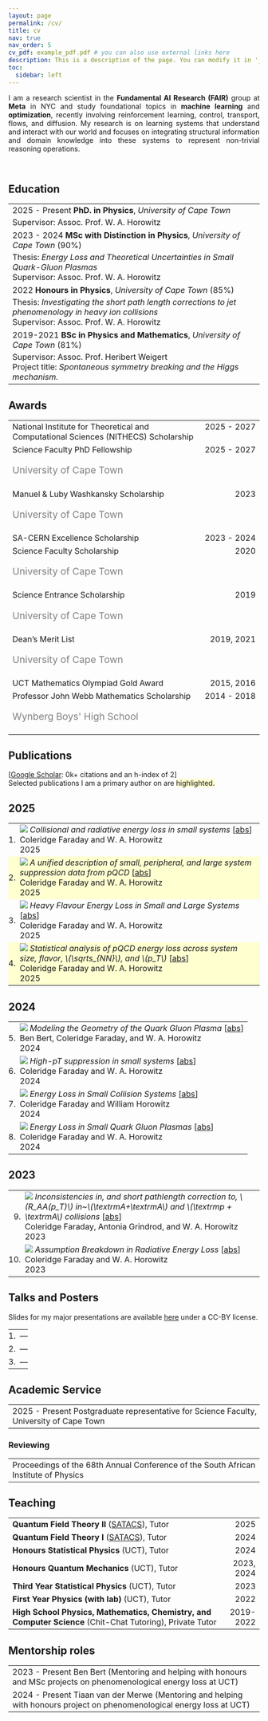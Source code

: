```yaml
---
layout: page
permalink: /cv/
title: cv
nav: true
nav_order: 5
cv_pdf: example_pdf.pdf # you can also use external links here
description: This is a description of the page. You can modify it in '_pages/cv.md'. You can also change or remove the top pdf download button.
toc:
  sidebar: left
---
```


<p align='justify'>
I am a research scientist in the
<b>Fundamental AI Research (FAIR)</b>
group at
<b>Meta</b> in NYC
and study foundational topics in <b>machine learning</b> and
<b>optimization</b>, recently involving
reinforcement learning, control, transport, flows, and diffusion.
My research is on learning systems that understand and interact with our world
and focuses on integrating structural information and domain knowledge into
these systems to represent non-trivial reasoning operations.
</p><br>


## <i class="fa fa-chevron-right"></i> Education

<table class="table table-hover">
  <tr>
    <td>
      <span class='cvdate'>2025&nbsp;-&nbsp;Present</span>
      <strong>PhD. in Physics</strong>, <em>University of Cape Town</em>
      <br>
        <p style='margin-top:-1em;margin-bottom:0em' markdown='1'>
        <br> Supervisor: Assoc. Prof. W. A. Horowitz
        </p>
    </td>
  </tr>
  <tr>
    <td>
      <span class='cvdate'>2023&nbsp;-&nbsp;2024</span>
      <strong>MSc with Distinction in Physics</strong>, <em>University of Cape Town</em>
        (90%)
      <br>
        <p style='margin-top:-1em;margin-bottom:0em' markdown='1'>
        <br> Thesis: <i>Energy Loss and Theoretical Uncertainties in Small Quark-Gluon Plasmas</i>
        <br> Supervisor: Assoc. Prof. W. A. Horowitz
        </p>
    </td>
  </tr>
  <tr>
    <td>
      <span class='cvdate'>2022</span>
      <strong>Honours in Physics</strong>, <em>University of Cape Town</em>
        (85%)
      <br>
        <p style='margin-top:-1em;margin-bottom:0em' markdown='1'>
        <br> Thesis: <i>Investigating the short path length corrections to jet phenomenology in heavy ion collisions</i>
        <br> Supervisor: Assoc. Prof. W. A. Horowitz
        </p>
    </td>
  </tr>
  <tr>
    <td>
      <span class='cvdate'>2019-2021</span>
      <strong>BSc in Physics and Mathematics</strong>, <em>University of Cape Town</em>
        (81%)
      <br>
        <p style='margin-top:-1em;margin-bottom:0em' markdown='1'>
        <br> Supervisor: Assoc. Prof. Heribert Weigert
        <br> Project title: <i>Spontaneous symmetry breaking and the Higgs mechanism.</i>
        </p>
    </td>
  </tr>
</table>


## <i class="fa fa-chevron-right"></i> Awards
<table class="table table-hover">
<tr>
  <td>
  <div style='float: right'>2025&nbsp;-&nbsp;2027</div>
  <div>
        National Institute for Theoretical and Computational Sciences (NITHECS) Scholarship
  </div>
  </td>
  <!-- <td class='col-md-2' style='text-align:right;'>2025&nbsp;-&nbsp;2027</td> -->
</tr>
<tr>
  <td>
  <div style='float: right'>2025&nbsp;-&nbsp;2027</div>
  <div>
        Science Faculty PhD Fellowship
    <br><p style="color:grey;font-size:1.2rem">University of Cape Town</p>
  </div>
  </td>
  <!-- <td class='col-md-2' style='text-align:right;'>2025&nbsp;-&nbsp;2027</td> -->
</tr>
<tr>
  <td>
  <div style='float: right'>2023</div>
  <div>
        Manuel & Luby Washkansky Scholarship
    <br><p style="color:grey;font-size:1.2rem">University of Cape Town</p>
  </div>
  </td>
  <!-- <td class='col-md-2' style='text-align:right;'>2023</td> -->
</tr>
<tr>
  <td>
  <div style='float: right'>2023&nbsp;-&nbsp;2024</div>
  <div>
        SA-CERN Excellence Scholarship
  </div>
  </td>
  <!-- <td class='col-md-2' style='text-align:right;'>2023&nbsp;-&nbsp;2024</td> -->
</tr>
<tr>
  <td>
  <div style='float: right'>2020</div>
  <div>
        Science Faculty Scholarship
    <br><p style="color:grey;font-size:1.2rem">University of Cape Town</p>
  </div>
  </td>
  <!-- <td class='col-md-2' style='text-align:right;'>2020</td> -->
</tr>
<tr>
  <td>
  <div style='float: right'>2019</div>
  <div>
        Science Entrance Scholarship
    <br><p style="color:grey;font-size:1.2rem">University of Cape Town</p>
  </div>
  </td>
  <!-- <td class='col-md-2' style='text-align:right;'>2019</td> -->
</tr>
<tr>
  <td>
  <div style='float: right'>2019, 2021</div>
  <div>
        Dean’s Merit List
    <br><p style="color:grey;font-size:1.2rem">University of Cape Town</p>
  </div>
  </td>
  <!-- <td class='col-md-2' style='text-align:right;'>2019, 2021</td> -->
</tr>
<tr>
  <td>
  <div style='float: right'>2015, 2016</div>
  <div>
        UCT Mathematics Olympiad Gold Award
  </div>
  </td>
  <!-- <td class='col-md-2' style='text-align:right;'>2015, 2016</td> -->
</tr>
<tr>
  <td>
  <div style='float: right'>2014&nbsp;-&nbsp;2018</div>
  <div>
        Professor John Webb Mathematics Scholarship
    <br><p style="color:grey;font-size:1.2rem">Wynberg Boys' High School</p>
  </div>
  </td>
  <!-- <td class='col-md-2' style='text-align:right;'>2014&nbsp;-&nbsp;2018</td> -->
</tr>
</table>


## <i class="fa fa-chevron-right"></i> Publications

<!-- I usually publish at machine learning conferences, -->
<!-- including . -->
<!-- <a href="https://scholar.google.com/citations?user=x9F8UrwAAAAJ">Google Scholar</a> -->
<!-- reports 0k+ citations and an h-index of 2. -->
<!-- The selected publications I am a primary author on are <span style='background-color: #ffffd0'>highlighted.</span> -->

[<a href="https://scholar.google.com/citations?user=x9F8UrwAAAAJ">Google Scholar</a>: 0k+ citations and an h-index of 2] <br>
Selected publications I am a primary author on are <span style='background-color: #ffffd0'>highlighted.</span>

<h2>2025</h2>
<table class="table table-hover">

<tr id="tr-Faraday:2024gzx" >
<td align='right' style='padding-left:0;padding-right:0;'>
1.
</td>
<td>
<img src="images/publications/Faraday:2024gzx.png" onerror="this.style.display='none'" class="publicationImg" />
<em>Collisional and radiative energy loss in small systems</em> 
[<a href='javascript:;'
    onclick='$("#abs_Faraday:2024gzx").toggle()'>abs</a>]<br>
Coleridge&nbsp;Faraday and W.&nbsp;A.&nbsp;Horowitz<br>
 2025  <br>

<div id="abs_Faraday:2024gzx" style="text-align: justify; display: none" markdown="1">
We present an energy loss model which includes small system size corrections to both the radiative and elastic energy loss. Our model is used to compute the nuclear modification factor \(R_AB\) of light and heavy flavor hadrons, averaged over realistic collision geometries for central and peripheral \(A+A\) and central \(p / d / ^3\textHe + A\) collisions at LHC and RHIC. We find that the predicted suppression in small systems is almost entirely due to elastic energy loss. Our results are keenly sensitive to the crossover between elastic energy loss calculated with hard thermal loop propagators and vacuum propagators, respectively, which leads to a large theoretical uncertainty. We find that the \(R_AB\) is largely insensitive to the form of the elastic energy loss distribution - Gaussian or Poisson - surprisingly so in small systems where the central limit theorem is inapplicable. We present an expansion of the \(R_AB\) in terms of the moments of the energy loss probability distribution, which allows for a rigorous understanding of the dependence of the \(R_AB\) on the underlying energy loss distribution.
</div>

</td>
</tr>


<tr id="tr-Faraday:2024qtl" style="background-color: #ffffd0">
<td align='right' style='padding-left:0;padding-right:0;'>
2.
</td>
<td>
<img src="images/publications/Faraday:2024qtl.png" onerror="this.style.display='none'" class="publicationImg" />
<em>A unified description of small, peripheral, and large system suppression data from pQCD</em> 
[<a href='javascript:;'
    onclick='$("#abs_Faraday:2024qtl").toggle()'>abs</a>]<br>
Coleridge&nbsp;Faraday and W.&nbsp;A.&nbsp;Horowitz<br>
 2025  <br>

<div id="abs_Faraday:2024qtl" style="text-align: justify; display: none" markdown="1">
We present quantitative predictions for the nuclear modification factor in both small and peripheral systems from a pQCD-based energy loss model that is constrained by light- and heavy-flavor suppression data from central heavy-ion collisions. We find nearly identical suppression for central \(p / d + A\) collisions as for peripheral \(A + A\) collisions, quantitatively consistent with the measured 20% suppression of neutral pions produced in \(d + \mathrmAu\) collisions by PHENIX, but dramatically inconsistent with the measured 20% enhancement of charged hadrons produced in \(p + \mathrmPb\) collisions by ATLAS. We demonstrate that this equivalence of central small system suppression and peripheral large system suppression is insensitive to the underlying energy loss model.
</div>

</td>
</tr>


<tr id="tr-Faraday:2024zfj" >
<td align='right' style='padding-left:0;padding-right:0;'>
3.
</td>
<td>
<img src="images/publications/Faraday:2024zfj.png" onerror="this.style.display='none'" class="publicationImg" />
<em>Heavy Flavour Energy Loss in Small and Large Systems</em> 
[<a href='javascript:;'
    onclick='$("#abs_Faraday:2024zfj").toggle()'>abs</a>]<br>
Coleridge&nbsp;Faraday and W.&nbsp;A.&nbsp;Horowitz<br>
 2025  <br>

<div id="abs_Faraday:2024zfj" style="text-align: justify; display: none" markdown="1">
We present suppression results for high-\(p_T\) \(D\) and \(\pi\) mesons produced in \(p / d + A\) and \(A+A\) collisions at RHIC and LHC. These results are computed using a convolved elastic and radiative energy loss model, which receives small system size corrections to both the elastic and radiative energy loss. We observe that suppression in small systems is almost entirely due to elastic energy loss; furthermore, we find that our model is acutely sensitive to the transition between hard thermal loop and vacuum propagators in the elastic energy loss. Finally, we consider the central limit theorem approximation, which is commonly used to model the elastic energy loss distribution as Gaussian.
</div>

</td>
</tr>


<tr id="tr-Faraday:2025pto" style="background-color: #ffffd0">
<td align='right' style='padding-left:0;padding-right:0;'>
4.
</td>
<td>
<img src="images/publications/Faraday:2025pto.png" onerror="this.style.display='none'" class="publicationImg" />
<em>Statistical analysis of pQCD energy loss across system size, flavor, \(\sqrts_{NN}\), and \(p_T\)</em> 
[<a href='javascript:;'
    onclick='$("#abs_Faraday:2025pto").toggle()'>abs</a>]<br>
Coleridge&nbsp;Faraday and W.&nbsp;A.&nbsp;Horowitz<br>
 2025  <br>

<div id="abs_Faraday:2025pto" style="text-align: justify; display: none" markdown="1">
We present suppression predictions from our pQCD-based energy loss model, which receives small system size corrections, for high-\(p_T\) \(\pi\), \(D\) and \(B\) meson \(R_AB\) as a function of centrality, flavor, \(\sqrts_NN\), and \(p_T\) from large to small collision systems at RHIC and LHC. A statistical analysis is used to constrain the effective strong coupling in our model to available high-\(p_T\) suppression data from central heavy-ion collisions at RHIC and LHC, yielding good agreement with all available data. We estimate two important theoretical uncertainties in our model, stemming from: the transition between vacuum and hard thermal loop propagators in the collisional energy loss, and from the angular cutoff on the radiated gluon momentum. We find, consistently, that the extracted \(\alpha_s\) remains relatively unchanged across heavy- and light-flavor final states and across central, semi-central, and peripheral collisions. We make predictions from our large-system-constrained model for small systems and find good agreement with photon-normalized \(R^\pi^0_d \textAu \simeq 0.75 \) in \(0-5%\) centrality \(d\) + Au collisions by PHENIX. However, we find strong disagreement with the measured \(R^h^\pm_p \textPb \gtrsim 1\) in \(0-5%\) centrality \(p\) + Pb collisions by ALICE and ATLAS; we argue that this disagreement is due, in large part, to centrality bias. We make predictions for the ratio of suppression in \(^3\)He + Au and \(p\) + Au collisions, which may in the future be used to disentangle final- from initial-state suppression in small systems. We then compare our results to various subsets of data, which allows us to estimate the preferred: low-\(p_T\) scale at which non-perturbative processes become important, scales at which the strong coupling runs, and scale at which vacuum propagators transition to thermally modified propagators in collisional energy loss.
</div>

</td>
</tr>

</table>
<h2>2024</h2>
<table class="table table-hover">

<tr id="tr-BertSAIP:2024" >
<td align='right' style='padding-left:0;padding-right:0;'>
5.
</td>
<td>
<img src="images/publications/BertSAIP:2024.png" onerror="this.style.display='none'" class="publicationImg" />
<em>Modeling the Geometry of the Quark Gluon Plasma</em> 
[<a href='javascript:;'
    onclick='$("#abs_BertSAIP:2024").toggle()'>abs</a>]<br>
Ben&nbsp;Bert, Coleridge&nbsp;Faraday, and W.&nbsp;A.&nbsp;Horowitz<br>
 2024  <br>

<div id="abs_BertSAIP:2024" style="text-align: justify; display: none" markdown="1">
We extend the Djordjevic-Gyulassy-Levai-Vitev (DGLV) model, which describes
jet energy dissipation in the quark-gluon plasma (QGP), a phenomenon observed in high-energy
particle collisions at the LHC and RHIC. Derived from perturbative quantum chromodynamics
(pQCD), the model presents complex challenges in extracting observable predictions. Our goal
is to simplify the QGP’s geometry while maintaining accuracy, enabling quantitative predictions
comparable to experimental data. The focus is on capturing both hydrodynamic and geometric
features of the QGP, with a simplification that allows numerical models to converge efficiently.
</div>

</td>
</tr>


<tr id="tr-Faraday:2023huz" >
<td align='right' style='padding-left:0;padding-right:0;'>
6.
</td>
<td>
<img src="images/publications/Faraday:2023huz.png" onerror="this.style.display='none'" class="publicationImg" />
<em>High-pT suppression in small systems</em> 
[<a href='javascript:;'
    onclick='$("#abs_Faraday:2023huz").toggle()'>abs</a>]<br>
Coleridge&nbsp;Faraday and W.&nbsp;A.&nbsp;Horowitz<br>
 2024  <br>

<div id="abs_Faraday:2023huz" style="text-align: justify; display: none" markdown="1">
We present first results for leading hadron suppression in small collision systems, from a convolved radiative and collisional pQCD energy loss model which receives a short path length correction to the radiative energy loss. We find that the short path length correction is exceptionally large for light flavor final states in both small and large collision systems, due to the disproportionate size of the correction for gluons. We examine various assumptions underlying the energy loss model through the calculation of energy loss weighted expectation values of ratios assumed small by the various assumptions. This calculation shows that the large formation time assumption, which is utilized by most contemporary energy loss models, is invalid for a large portion of the phenomenologically relevant parameter space.
</div>

</td>
</tr>


<tr id="tr-Faraday:2023vbo" >
<td align='right' style='padding-left:0;padding-right:0;'>
7.
</td>
<td>
<img src="images/publications/Faraday:2023vbo.png" onerror="this.style.display='none'" class="publicationImg" />
<em>Energy Loss in Small Collision Systems</em> 
[<a href='javascript:;'
    onclick='$("#abs_Faraday:2023vbo").toggle()'>abs</a>]<br>
Coleridge&nbsp;Faraday and William&nbsp;Horowitz<br>
 2024  <br>

<div id="abs_Faraday:2023vbo" style="text-align: justify; display: none" markdown="1">
We present leading hadron suppression predictions in \(Pb+Pb\) and \(p+Pb\) collisions from a convolved radiative and collisional energy loss model in which partons propagate through a realistic background, and in which the radiative energy loss receives a short pathlength correction. We find that the short pathlength correction is small for \(D\) meson \(R_AA(p_T)\) in both \(Pb+Pb\) and \(p+Pb\) collisions. However the short pathlength correction leads to a surprisingly large reduction in suppression for \(\pi\) mesons in \(p+Pb\) and even \(Pb+Pb\) collisions, providing a qualitative explanation for the rapid rise in \(\pi\) meson \(R_AA(p_T)\) at the LHC. We find that the size of the short pathlength correction to \(R_AA(p_T)\) is acutely sensitive to the chosen distribution of scattering centers in the plasma. Furthermore we find that conventional elastic energy loss models, which apply the central limit theorem to the number of scatterings, dramatically overpredict suppression in \(\mathrmp+\mathrmA\) collisions, calling for short pathlength corrections to elastic energy loss.
</div>

</td>
</tr>


<tr id="tr-FaradaySAIP:2024" >
<td align='right' style='padding-left:0;padding-right:0;'>
8.
</td>
<td>
<img src="images/publications/FaradaySAIP:2024.png" onerror="this.style.display='none'" class="publicationImg" />
<em>Energy Loss in Small Quark Gluon Plasmas</em> 
[<a href='javascript:;'
    onclick='$("#abs_FaradaySAIP:2024").toggle()'>abs</a>]<br>
Coleridge&nbsp;Faraday and W.&nbsp;A.&nbsp;Horowitz<br>
 2024  <br>

<div id="abs_FaradaySAIP:2024" style="text-align: justify; display: none" markdown="1">
The Quark Gluon Plasma (QGP) is a novel state of matter which last occurred naturally only microseconds after the Big Bang. It is well understood that the QGP is formed in heavy-ion collisions at particle colliders such as the Relativistic Heavy-Ion Collider (RHIC) and the Large Hadron Collider (LHC); however, more recently there have been experimental signatures of QGP formation in small systems including proton heavy-ion and even proton proton collisions. We present a model for energy loss of high momentum particles based on perturbative Quantum Chromodynamics (pQCD), which includes small system size corrections to both the collisional and radiative energy loss. We make quantitative comparisons with suppression measurements of pions produced in central \(p + \mathrmPb\) and Pb + Pb collisions at the LHC, and \(d + \mathrmAu\) and Au + Au collisions at RHIC.
We discuss an uncertainty present in our model in the elastic energy loss sector, which is related to the crossover between Hard Thermal Loop (HTL) and vacuum propagators. Finally, we consider the applicability of the central limit theorem which is typically used to approximate the elastic energy loss distribution as a Gaussian distribution.
</div>

</td>
</tr>

</table>
<h2>2023</h2>
<table class="table table-hover">

<tr id="tr-Faraday:2023mmx" >
<td align='right' style='padding-left:0;padding-right:0;'>
9.
</td>
<td>
<img src="images/publications/Faraday:2023mmx.png" onerror="this.style.display='none'" class="publicationImg" />
<em>Inconsistencies in, and short pathlength correction to, \(R_AA(p_T)\) in~\(\textrmA+\textrmA\) and \(\textrmp + \textrmA\) collisions</em> 
[<a href='javascript:;'
    onclick='$("#abs_Faraday:2023mmx").toggle()'>abs</a>]<br>
Coleridge&nbsp;Faraday, Antonia&nbsp;Grindrod, and W.&nbsp;A.&nbsp;Horowitz<br>
 2023  <br>

<div id="abs_Faraday:2023mmx" style="text-align: justify; display: none" markdown="1">
We present the first leading hadron suppression predictions in \(\mathrmPb+\mathrmPb\) and \(\mathrmp+\mathrmPb\) collisions from a convolved radiative and collisional energy loss model in which partons propagate through a realistic background and in which the inelastic energy loss receives a short pathlength correction. We find that the short pathlength correction is small for \(D\) and \(B\) meson \(R_AA(p_T)\) in both \(\mathrmPb+\mathrmPb\) and \(\mathrmp+\mathrmPb\) collisions. However the short pathlength correction leads to a surprisingly large reduction in suppression for \(\pi\) mesons in \(\mathrmp+\mathrmPb\) and even \(\mathrmPb+\mathrmPb\) collisions. We systematically check the consistency of the assumptions used in the radiative energy loss derivation - such as collinearity, softness, and large formation time - with the final numerical model. While collinearity and softness are self-consistently satisfied in the final numerics, we find that the large formation time approximation breaks down at modest to high momenta \(p_T \gtrsim 30\) GeV. We find that both the size of the small pathlength correction to \(R_AA(p_T)\) and the \(p_T\) at which the large formation time assumption breaks down are acutely sensitive to the chosen distribution of scattering centers in the plasma.
</div>

</td>
</tr>


<tr id="tr-Faraday:2023uay" >
<td align='right' style='padding-left:0;padding-right:0;'>
10.
</td>
<td>
<img src="images/publications/Faraday:2023uay.png" onerror="this.style.display='none'" class="publicationImg" />
<em>Assumption Breakdown in Radiative Energy Loss</em> 
[<a href='javascript:;'
    onclick='$("#abs_Faraday:2023uay").toggle()'>abs</a>]<br>
Coleridge&nbsp;Faraday and W.&nbsp;A.&nbsp;Horowitz<br>
 2023  <br>

<div id="abs_Faraday:2023uay" style="text-align: justify; display: none" markdown="1">
We show that an integral assumption in DGLV radiative energy loss - the large formation time assumption - is violated at high-\(p_T\) for phenomenologically relevant parameters. We further investigate the phenomenological impact of placing a new kinematic bound on the radiated gluon transverse momentum, which ensures that there are no contributions to the energy loss from regions of parameter space that violate the large formation time assumption. We find that this places a large sensitivity on the exact kinematic cutoff used, similar to the known collinear cutoff sensitivity, indicating the theoretical need for a rederivation of DGLV radiative energy with the large formation time assumption relaxed in order to make rigorous predictions. We additionally find that this large formation time cutoff dramatically reduces the size of a short pathlength correction to the DGLV radiative energy loss, which is of phenomenological interest in predicting suppression in small \(p +A\) systems. We compute the phenomenological predictions utilizing this large formation time cutoff in both \(p+A\) and \(A+A\) collisions at the LHC, in a convolved radiative and elastic energy loss model.
</div>

</td>
</tr>

</table>


## <i class="fa fa-chevron-right"></i> Talks and Posters
Slides for my major presentations are available
[here](https://bamos.github.io/presentations/)
under a CC-BY license.

<table class="table table-hover">
<tr>
  <td align='right' style='padding-right:0;padding-left:0;'>1.</td>
  <td style='padding-right:0;'>
    <span class='cvdate'></span>
     <em></em> &mdash;
        
  </td>
</tr>
<tr>
  <td align='right' style='padding-right:0;padding-left:0;'>2.</td>
  <td style='padding-right:0;'>
    <span class='cvdate'></span>
     <em></em> &mdash;
        
  </td>
</tr>
<tr>
  <td align='right' style='padding-right:0;padding-left:0;'>3.</td>
  <td style='padding-right:0;'>
    <span class='cvdate'></span>
     <em></em> &mdash;
        
  </td>
</tr>
</table>


## <i class="fa fa-chevron-right"></i> Academic Service
<table class="table table-hover">
<tr>
  <td style='padding-right:0;'>
  <span class='cvdate'>2025&nbsp;-&nbsp;Present</span>
      Postgraduate representative for Science Faculty, University of Cape Town
  </td>
</tr>
</table>

### Reviewing
<table class="table table-hover">
<tr>
  <td style='padding-right:0;'>Proceedings of the 68th Annual Conference of the South African Institute of Physics</td>
</tr>
</table>


## <i class="fa fa-chevron-right"></i> Teaching
<table class="table table-hover">
<tr>
  <td style='padding-right:0'><strong>Quantum Field Theory II</strong> (<a href="https://nithecs.ac.za/south-african-theory-and-computational-school/" target="_blank">SATACS</a>), Tutor</td>
  <td class='col-md-2' style='text-align:right; padding-left:0;'>2025</td>
</tr>
<tr>
  <td style='padding-right:0'><strong>Quantum Field Theory I</strong> (<a href="https://nithecs.ac.za/south-african-theory-and-computational-school/" target="_blank">SATACS</a>), Tutor</td>
  <td class='col-md-2' style='text-align:right; padding-left:0;'>2024</td>
</tr>
<tr>
  <td style='padding-right:0'><strong>Honours Statistical Physics</strong> (UCT), Tutor</td>
  <td class='col-md-2' style='text-align:right; padding-left:0;'>2024</td>
</tr>
<tr>
  <td style='padding-right:0'><strong>Honours Quantum Mechanics</strong> (UCT), Tutor</td>
  <td class='col-md-2' style='text-align:right; padding-left:0;'>2023, 2024</td>
</tr>
<tr>
  <td style='padding-right:0'><strong>Third Year Statistical Physics</strong> (UCT), Tutor</td>
  <td class='col-md-2' style='text-align:right; padding-left:0;'>2023</td>
</tr>
<tr>
  <td style='padding-right:0'><strong>First Year Physics (with lab)</strong> (UCT), Tutor</td>
  <td class='col-md-2' style='text-align:right; padding-left:0;'>2022</td>
</tr>
<tr>
  <td style='padding-right:0'><strong>High School Physics, Mathematics, Chemistry, and Computer Science</strong> (Chit-Chat Tutoring), Private Tutor</td>
  <td class='col-md-2' style='text-align:right; padding-left:0;'>2019-2022</td>
</tr>
</table>


## <i class="fa fa-chevron-right"></i> Mentorship roles
<table class="table table-hover">
<tr>
  <td style='padding-right:0;'>
    <span class='cvdate'>2023&nbsp;-&nbsp;Present</span>
        Ben Bert (Mentoring and helping with honours and MSc projects on phenomenological energy loss at UCT)
  </td>
</tr>
<tr>
  <td style='padding-right:0;'>
    <span class='cvdate'>2024&nbsp;-&nbsp;Present</span>
        Tiaan van der Merwe (Mentoring and helping with honours project on phenomenological energy loss at UCT)
  </td>
</tr>
</table>
